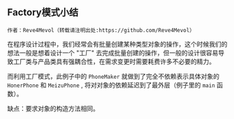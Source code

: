 ## Factory模式小结
    作者：Reve4Mevol（转载请注明出处:https://github.com/Reve4Mevol）
在程序设计过程中，我们经常会有批量创建某种类型对象的操作，这个时候我们的想法一般是想着设计一个 "工厂" 去完成批量创建的操作，但一般的设计很容易导致工厂类与产品类具有强耦合性，在需求变更时需要耗费许多不必要的精力。

而利用工厂模式，此例子中的 `PhoneMaker` 就做到了完全不依赖表示具体对象的 `HonerPhone` 和 `MeizuPhone` , 将对对象的依赖延迟到了最外层（例子里的 `main` 函数）。

缺点：要求对象的构造方法相同。